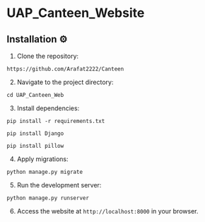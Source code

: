# UAP_Canteen_Website
<h2>Installation ⚙️</h2>
<ol>
    <li>Clone the repository:</li>
</ol>

<pre><code>https://github.com/Arafat2222/Canteen</code></pre>

<ol start="2">
    <li>Navigate to the project directory:</li>
</ol>

<pre><code>cd UAP_Canteen_Web</code></pre>



<ol start="3">
    <li>Install dependencies:</li>
</ol>

<pre><code>pip install -r requirements.txt</code></pre>
<pre><code>pip install Django</code></pre>
<pre><code>pip install pillow</code></pre>

<ol start="4">
    <li>Apply migrations:</li>
</ol>

<pre><code>python manage.py migrate</code></pre>

<ol start="5">
    <li>Run the development server:</li>
</ol>

<pre><code>python manage.py runserver</code></pre>

<ol start="6">
    <li>Access the website at <code>http://localhost:8000</code> in your browser.</li>
</ol>

